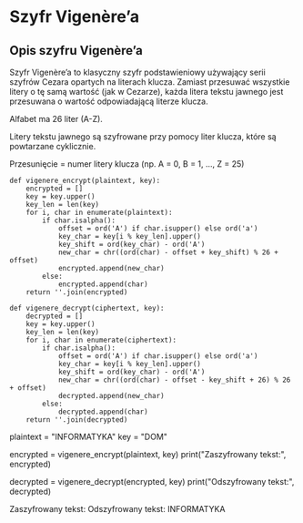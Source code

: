 # Szyfr Vigenère’a

## Opis szyfru Vigenère’a

Szyfr Vigenère’a to klasyczny szyfr podstawieniowy używający serii szyfrów 
Cezara opartych na literach klucza. Zamiast przesuwać wszystkie litery 
o tę samą wartość (jak w Cezarze), każda litera tekstu jawnego jest 
przesuwana o wartość odpowiadającą literze klucza.

Alfabet ma 26 liter (A-Z).

Litery tekstu jawnego są szyfrowane przy pomocy liter klucza, 
które są powtarzane cyklicznie.

Przesunięcie = numer litery klucza (np. A = 0, B = 1, ..., Z = 25)

```
def vigenere_encrypt(plaintext, key):
    encrypted = []
    key = key.upper()
    key_len = len(key)
    for i, char in enumerate(plaintext):
        if char.isalpha():
            offset = ord('A') if char.isupper() else ord('a')
            key_char = key[i % key_len].upper()
            key_shift = ord(key_char) - ord('A')
            new_char = chr((ord(char) - offset + key_shift) % 26 + offset)
            encrypted.append(new_char)
        else:
            encrypted.append(char)
    return ''.join(encrypted)
```

```
def vigenere_decrypt(ciphertext, key):
    decrypted = []
    key = key.upper()
    key_len = len(key)
    for i, char in enumerate(ciphertext):
        if char.isalpha():
            offset = ord('A') if char.isupper() else ord('a')
            key_char = key[i % key_len].upper()
            key_shift = ord(key_char) - ord('A')
            new_char = chr((ord(char) - offset - key_shift + 26) % 26 + offset)
            decrypted.append(new_char)
        else:
            decrypted.append(char)
    return ''.join(decrypted)
```
plaintext = "INFORMATYKA"
key = "DOM"

encrypted = vigenere_encrypt(plaintext, key)
print("Zaszyfrowany tekst:", encrypted)

decrypted = vigenere_decrypt(encrypted, key)
print("Odszyfrowany tekst:", decrypted)

Zaszyfrowany tekst: 
Odszyfrowany tekst: INFORMATYKA